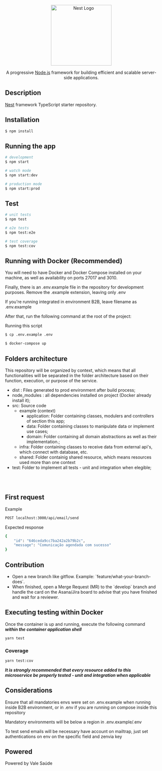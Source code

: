 <p align="center">
  <a href="http://nestjs.com/" target="blank"><img src="https://nestjs.com/img/logo-small.svg" width="200" alt="Nest Logo" /></a>
</p>

[circleci-image]: https://img.shields.io/circleci/build/github/nestjs/nest/master?token=abc123def456
[circleci-url]: https://circleci.com/gh/nestjs/nest

  <p align="center">A progressive <a href="http://nodejs.org" target="_blank">Node.js</a> framework for building efficient and scalable server-side applications.</p>
    <p align="center">

  <!--[![Backers on Open Collective](https://opencollective.com/nest/backers/badge.svg)](https://opencollective.com/nest#backer)
  [![Sponsors on Open Collective](https://opencollective.com/nest/sponsors/badge.svg)](https://opencollective.com/nest#sponsor)-->

## Description

[Nest](https://github.com/nestjs/nest) framework TypeScript starter repository.

## Installation

```bash
$ npm install
```

## Running the app

```bash
# development
$ npm start

# watch mode
$ npm start:dev

# production mode
$ npm start:prod
```

## Test

```bash
# unit tests
$ npm test

# e2e tests
$ npm test:e2e

# test coverage
$ npm test:cov
```

## Running with Docker (Recommended)

You will need to have Docker and Docker Compose installed on your machine, as well as availability on ports 27017 and 3010.

Finally, there is an .env.example file in the repository for development purposes. Remove the .example extension, leaving only .env

If you're running integrated in environment B2B, leave filename as .env.example

After that, run the following command at the root of the project:

Running this script
```bash
$ cp .env.example .env
```

```bash
$ docker-compose up
```

## Folders architecture

This repository will be organized by context, which means that all functionalities will be separated in the folder architecture based on their function, execution, or purpose of the service. 

- dist : Files generated to prod environment after build process;
- node_modules : all dependencies installed on project (Docker already install it);
- src: Source code
  - example (context)
    - application: Folder containing classes, modulers and controllers of section this app;
    - data: Folder containing classes to manipulate data or implement use cases;
    - domain: Folder containing all domain abstractions as well as their implementation.;
  - infra: Folder containing classes to receive data from external api's, which connect with database, etc.
  - shared: Folder containig shared resource, which means resources used more than one context
- test: Folder to implement all tests - unit and integration when elegible;
<br>
<br>

## First request
Example

```bash
POST localhost:3000/api/email/send
```

Expected response
```bash
{
    "id": "646ceda9cc7ba242a2b79b2c",
    "message": "Comunicação agendada com sucesso"
}
```

## Contribution

- Open a new branch like gitflow. Example: \`feature/what-your-branch-does\`.
- When finished, open a Merge Request (MR) to the \`develop\` branch and handle the card on the Asana/Jira board to advise that you have finished and wait for a reviewer.

## Executing testing within Docker

Once the container is up and running, execute the following command ***within the container application shell***
```bash
yarn test
```

### Coverage
```bash
yarn test:cov
```

***It is strongly recommended that every resource added to this microservice be properly tested - unit and integration when applicable***

## Considerations

Ensure that all mandatories envs were set on .env.example when running inside B2B environment, or in .env if you are running on compose inside this repository

Mandatory environments will be below a region in .env.example/.env

To test send emails will be necessary have account on mailtrap, just set authentications on env on the specific field and zenvia key

## Powered

Powered by Vale Saúde



